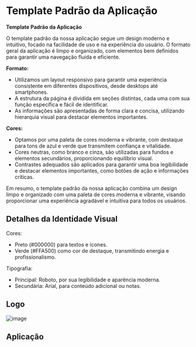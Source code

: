 # Template Padrão da Aplicação


**Template Padrão da Aplicação**

O template padrão da nossa aplicação segue um design moderno e intuitivo, focado na facilidade de uso e na experiência do usuário. O formato geral da aplicação é limpo e organizado, com elementos bem definidos para garantir uma navegação fluida e eficiente.

**Formato:**
- Utilizamos um layout responsivo para garantir uma experiência consistente em diferentes dispositivos, desde desktops até smartphones.
- A estrutura da página é dividida em seções distintas, cada uma com sua função específica e fácil de identificar.
- As informações são apresentadas de forma clara e concisa, utilizando hierarquia visual para destacar elementos importantes.

**Cores:**
- Optamos por uma paleta de cores moderna e vibrante, com destaque para tons de azul e verde que transmitem confiança e vitalidade.
- Cores neutras, como branco e cinza, são utilizadas para fundos e elementos secundários, proporcionando equilíbrio visual.
- Contrastes adequados são aplicados para garantir uma boa legibilidade e destacar elementos importantes, como botões de ação e informações críticas.

Em resumo, o template padrão da nossa aplicação combina um design limpo e organizado com uma paleta de cores moderna e vibrante, visando proporcionar uma experiência agradável e intuitiva para todos os usuários.

## Detalhes da Identidade Visual
Cores:
- Preto (#000000) para textos e ícones.
- Verde (#FFA500) como cor de destaque, transmitindo energia e profissionalismo.

Tipografia:
- Principal: Roboto, por sua legibilidade e aparência moderna.
- Secundária: Arial, para conteúdo adicional ou notas.

## Logo

![image](https://github.com/hashtagluan/hashtagluan-pmv-ads-2024-1-e3-proj-mov-t6-pmv-ads-2024-1-e3-proj-Luan/assets/128554958/0d087ff3-c03d-4748-a118-d1951fabf890)


## Aplicação


